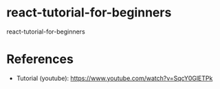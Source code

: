 # react-tutorial-for-beginners
react-tutorial-for-beginners



# References
* Tutorial (youtube): https://www.youtube.com/watch?v=SqcY0GlETPk